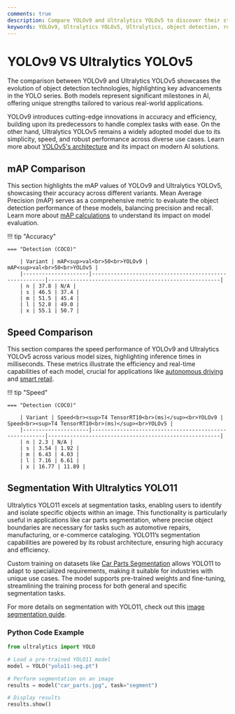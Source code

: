 ```yaml
---
comments: true
description: Compare YOLOv9 and Ultralytics YOLOv5 to discover their strengths in object detection, real-time AI, and edge AI. Explore performance benchmarks, architecture advancements, and suitability for various computer vision applications.
keywords: YOLOv9, Ultralytics YOLOv5, Ultralytics, object detection, real-time AI, edge AI, computer vision, AI models, performance comparison
---
```


# YOLOv9 VS Ultralytics YOLOv5

The comparison between YOLOv9 and Ultralytics YOLOv5 showcases the evolution of object detection technologies, highlighting key advancements in the YOLO series. Both models represent significant milestones in AI, offering unique strengths tailored to various real-world applications.

YOLOv9 introduces cutting-edge innovations in accuracy and efficiency, building upon its predecessors to handle complex tasks with ease. On the other hand, Ultralytics YOLOv5 remains a widely adopted model due to its simplicity, speed, and robust performance across diverse use cases. Learn more about [YOLOv5's architecture](https://docs.ultralytics.com/yolov5/tutorials/architecture_description/) and its impact on modern AI solutions.

## mAP Comparison

This section highlights the mAP values of YOLOv9 and Ultralytics YOLOv5, showcasing their accuracy across different variants. Mean Average Precision (mAP) serves as a comprehensive metric to evaluate the object detection performance of these models, balancing precision and recall. Learn more about [mAP calculations](https://www.ultralytics.com/glossary/mean-average-precision-map) to understand its impact on model evaluation.

!!! tip "Accuracy"

    === "Detection (COCO)"

    	| Variant | mAP<sup>val<br>50<br>YOLOv9 | mAP<sup>val<br>50<br>YOLOv5 |
    	|---------------------|-------------------------------------------------------|-------------------------------------------------------|
    	| n | 37.8 | N/A |
    	| s | 46.5 | 37.4 |
    	| m | 51.5 | 45.4 |
    	| l | 52.8 | 49.0 |
    	| x | 55.1 | 50.7 |

## Speed Comparison

This section compares the speed performance of YOLOv9 and Ultralytics YOLOv5 across various model sizes, highlighting inference times in milliseconds. These metrics illustrate the efficiency and real-time capabilities of each model, crucial for applications like [autonomous driving](https://www.ultralytics.com/blog/ultralytics-yolov8-for-speed-estimation-in-computer-vision-projects) and [smart retail](https://www.ultralytics.com/blog/ai-for-smarter-retail-inventory-management).

!!! tip "Speed"

    === "Detection (COCO)"

    	| Variant | Speed<br><sup>T4 TensorRT10<br>(ms)</sup><br>YOLOv9 | Speed<br><sup>T4 TensorRT10<br>(ms)</sup><br>YOLOv5 |
    	|---------------------|-------------------------------------------------------|-------------------------------------------------------|
    	| n | 2.3 | N/A |
    	| s | 3.54 | 1.92 |
    	| m | 6.43 | 4.03 |
    	| l | 7.16 | 6.61 |
    	| x | 16.77 | 11.89 |

## Segmentation With Ultralytics YOLO11

Ultralytics YOLO11 excels at segmentation tasks, enabling users to identify and isolate specific objects within an image. This functionality is particularly useful in applications like car parts segmentation, where precise object boundaries are necessary for tasks such as automotive repairs, manufacturing, or e-commerce cataloging. YOLO11’s segmentation capabilities are powered by its robust architecture, ensuring high accuracy and efficiency.

Custom training on datasets like [Car Parts Segmentation](https://docs.ultralytics.com/datasets/segment/carparts-seg/) allows YOLO11 to adapt to specialized requirements, making it suitable for industries with unique use cases. The model supports pre-trained weights and fine-tuning, streamlining the training process for both general and specific segmentation tasks.

For more details on segmentation with YOLO11, check out this [image segmentation guide](https://www.ultralytics.com/blog/image-segmentation-with-ultralytics-yolo11-on-google-colab).

### Python Code Example

```python
from ultralytics import YOLO

# Load a pre-trained YOLO11 model
model = YOLO("yolo11-seg.pt")

# Perform segmentation on an image
results = model("car_parts.jpg", task="segment")

# Display results
results.show()
```
